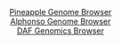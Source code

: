 <div id="Pineapple_Genome_Browser" align="center">
  <a href="https://igv.org/app/?sessionURL=blob:zZJda9swFIb_i6BlA8eWbMdfUEaSplnb9GNJ3WwtxSiy7Gi1JU9S7KYh_31a2djNCs3FxkAX0uFI531fPVvQUqmY4CABro36NkLAAmolujmum4pe4poqkBS4UtQCkhZUUk4oSLagwErjdDY1N1daNypxHKabXo15KWzl2bjGz4LjTtlE1M5IVBVeCom1kMoZStwKh5Vtr6NL3DS2me3ZfSfHGju4alaCK.E0lJdZZ97LfpWyknJR06xeV5q9CMiMHqMxtwv8YbCYDwihSp3TzWl.NDg_Hdx64_RuEozu0quPizRYHM5ZybFeS3oURpfXwYJ0Z_VsHl.vr_XQ9c9wdOAOJ5OLA._4cPzUMEnVEQpR5MPA9z0TDeM5ffqfXJvF9nRORvM6PT67iT591d10tLy9LMsD92R8c3rVvuZ8Z4FKkLVhAZCVDBMELQ8GVt8Nej.2KLIgjE0.UjCQ3D9YQEtMHk37_RboTWOIAYp.W7_AYwEhcypB0oshDFEcu30_9GEco521BWtZ_b1wT9JZHEJ34LpBVrBKG5zzTPFG2ZhzuyWFXT7vmWY7Tz_zgs.iaDgjx8EYxbNR2jy652TwKkVm9MsHGqNvUfRPuHuLEFsv94XtqkGbxfRiWm1ucAE3bRSFefBlIigu_xiPb8zuF00hZI216TcVc_xJW4slw1ybQssUW7KK6c3CpCg6kCDXM9ACIiphKASyXL6DFrRQH77_Dae3e9h9Bw--">Pineapple Genome Browser</a>
</div>
<div id="Alphonso_Genome_Browser" align="center">
  <a href="https://igv.org/app/?sessionURL=blob:zZLRbtowGEbfxVKrTQqJ7RAgkaoptEALpbQwxkpVRU5wgtfETm2TFBDvPq_atJtOKhebJuXC.eXE33d89qCiUjHBQQCwjTwbIWABtRb1jBRlTm9IQRUIUpIragFJUyopTygI9iAlSpP59Np8uda6VIHjMF02CsIzYSvXJgXZCU5qZSeicM5FnpNYSKKFVE5Xkko4LKsaNY1JWdrmbNf2nBXRxCF5uRZcCaekPItq87_o1yjKKBcFjYpNrtlrgMjkMRlXdko.hYtZmCRUqRHdXq3OwtFV.MXtzZeD1vlyPrlczFuL0xnLONEbSc_umWrG69unmlS3l8vw20AMvV43nnTc8MS9OO29lExSdYbaqNOELQ9BA4bxFX35nzqbhx3Ze6dwJQY17tMxZ3U4KrveCe7mxfCcZL03myNwsEAuko0xASRr2Q4QtFzYsjzcavxYoo4FoW_4SMFA8PBoAS1J8mS2P.yB3pbGF6Do8.ZVHQsIuaISBA0fwjbyfew1203o..hg7cFG5n8Pbn8.9dsQhxi3opTl2si8ihQvlU04t6sktbPdkTRF28CT277vJteDz_eT8fQE9ytv.FzNmizp_IGnBczxr5doyr4n1T9x7z1BbB0fKxy.ux_FyuuKi6ebm8v1aPl1PJ2R3XYzGb.JB5uyx6FJhSyINvvNxLz.NK4ikhGuzaBiisUsZ3q7MBRFDQKEXSMuSEQujIlAZvEHaEELefDjb0Hdw.PhOw--">Alphonso Genome Browser</a>
</div>


<div id="DAF_Genomics_Browser" align="center">
  <a href="https://igv.org/app/?sessionURL=blob:tZFra9swFIb_i6D95Jtsx44NYXhr0ivpmuAFUko4s49jL7bkSnKdLuS_V3gdg40yBh1IQuJc3lfnOZAnFLLijMTEtejIopQYRJa8X0LT1jiHBiWJC6glGkRggQJZhiQ.kAKkgnRxoytLpVoZ23YOhblFxpsqk5b0LGhNyTtVok41XQsa.M4Z9NLKeKOTFdhQtyVnktuQZSil6dgtsu2mB338jG2GlrhpulpVg.pGm9DGcqsA7bZiOe7_YuQ_KOtVfUhWy2Sov8bny3ySXF8mX7xpuj4PPq3T24tVGqxOl9WWgeoETvp1.Hk7XjMWwe7KD74t1ezivPb94MT9yE.8s9Ppvq0EygkN6dh3Ai_0yNEgNc86DYFkpaAx9Y3QHRuu75uvV28U6CkIXpH4_sEgSkC20.n3B6KeW42KSHzsBmoG4SJHQWIzcpyQRpE78kPfiSJ6NA6kE_U7s5yliyh03MR1A.srNFq_qOphgFroz.B7gfyts97_CirA_qrb8TmdBkrt5157trh7Sm77x9lbmAzy5rcKLhpQOvTj.QoFaq3WIFO_qHjHh.ML">DAF Genomics Browser</a>
</div>
